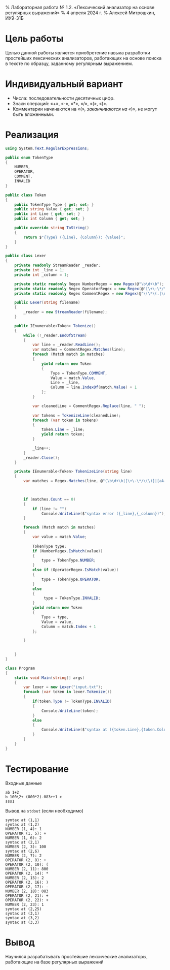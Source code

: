 % Лабораторная работа № 1.2. «Лексический анализатор
  на основе регулярных выражений»
% 4 апреля 2024 г.
% Алексей Митрошкин, ИУ9-31Б

# Цель работы
Целью данной работы является приобретение навыка разработки простейших лексических анализаторов,
работающих на основе поиска в тексте по образцу, заданному регулярным выражением.
# Индивидуальный вариант
- Числа: последовательности десятичных цифр.
- Знаки операций: «+», «-», «*», «/», «(», «)».
- Комментарии начинаются на «(*», заканчиваются на «*)», не могут быть вложенными.

# Реализация

```C#
using System.Text.RegularExpressions;

public enum TokenType
{
    NUMBER,
    OPERATOR,
    COMMENT,
    INVALID
}

public class Token
{
    public TokenType Type { get; set; }
    public string Value { get; set; }
    public int Line { get; set; }
    public int Column { get; set; }

    public override string ToString()
    {
        return $"{Type} ({Line}, {Column}): {Value}";
    }
}

public class Lexer
{
    private readonly StreamReader _reader;
    private int _line = 1;
    private int _column = 1;

    private static readonly Regex NumberRegex = new Regex(@"\b\d+\b");
    private static readonly Regex OperatorRegex = new Regex(@"[\+\-\*/\(\)]");
    private static readonly Regex CommentRegex = new Regex(@"\(\*\(.|\n\)*?\*\)");

    public Lexer(string filename)
    {
        _reader = new StreamReader(filename);
    }

    public IEnumerable<Token> Tokenize()
    {
        while (!_reader.EndOfStream)
        {
            var line = _reader.ReadLine();
            var matches = CommentRegex.Matches(line);
            foreach (Match match in matches)
            {
                yield return new Token
                {
                    Type = TokenType.COMMENT,
                    Value = match.Value,
                    Line = _line,
                    Column = line.IndexOf(match.Value) + 1
                };
            }

            var cleanedLine = CommentRegex.Replace(line, " ");
           
            var tokens = TokenizeLine(cleanedLine);
            foreach (var token in tokens)
            {
                token.Line = _line;
                yield return token;
            }

            _line++;
        }
        _reader.Close();
    }

    private IEnumerable<Token> TokenizeLine(string line)
    {
        var matches = Regex.Matches(line, @"(\b\d+\b|[\+\-\*/\(\)]|[aA-zZ])");

        

        if (matches.Count == 0)
        {   
            if (line != "")
                Console.WriteLine($"syntax error ({_line},{_column})");
        }

        foreach (Match match in matches)
        {   
            var value = match.Value;
            
            TokenType type;
            if (NumberRegex.IsMatch(value))
            {
                type = TokenType.NUMBER;
            }
            else if (OperatorRegex.IsMatch(value))
            {
                type = TokenType.OPERATOR;
            }
            else
            {
                 type = TokenType.INVALID;
            }
            yield return new Token
            {
                Type = type,
                Value = value,
                Column = match.Index + 1
            };

        }

        
    }
}

class Program
{
    static void Main(string[] args)
    {
        var lexer = new Lexer("input.txt");
        foreach (var token in lexer.Tokenize())
        {
            if(token.Type != TokenType.INVALID)
            {
                Console.WriteLine(token);
            }
            else
            {
                Console.WriteLine($"syntax at ({token.Line},{token.Column})");
            }
        }
    }
}

```

# Тестирование

Входные данные

```
ab 1+2
b 100\2+ (800*2)-083++1 c
sss1
```

Вывод на `stdout` (если необходимо)

```
syntax at (1,1)
syntax at (1,2)
NUMBER (1, 4): 1
OPERATOR (1, 5): +
NUMBER (1, 6): 2
syntax at (2,1)
NUMBER (2, 3): 100
syntax at (2,6)
NUMBER (2, 7): 2
OPERATOR (2, 8): +
OPERATOR (2, 10): (
NUMBER (2, 11): 800
OPERATOR (2, 14): *
NUMBER (2, 15): 2
OPERATOR (2, 16): )
OPERATOR (2, 17): -
NUMBER (2, 18): 083
OPERATOR (2, 21): +
OPERATOR (2, 22): +
NUMBER (2, 23): 1
syntax at (2,25)
syntax at (3,1)
syntax at (3,2)
syntax at (3,3)
```

# Вывод
Научился разрабатывать простейшие лексические анализаторы, работающие на базе регулярных выражений 